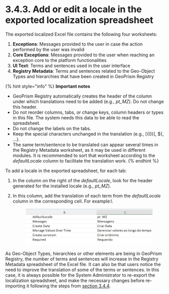 # 3.4.3. Add or edit a locale in the exported localization spreadsheet

The exported localized Excel file contains the following four worksheets:

1. **Exceptions**: Messages provided to the user in case the action performed by the user was invalid
2. **Core Exceptions**: Messages provided to the user when reaching an exception core to the platform functionalities
3. **UI Text**: Terms and sentences used in the user interface
4. **Registry Metadata**: Terms and sentences related to the Geo-Object Types and hierarchies that have been created in GeoPrism Registry

{% hint style="info" %}
**Important notes**

* GeoPrism Registry automatically creates the header of the column under which translations need to be added (e.g., _pt\_MZ_). Do not change this header.
* Do not reorder columns, tabs, or change keys, column headers or types in this file. The system needs this data to be able to read the spreadsheet.
* Do not change the labels on the tabs.
* Keep the special characters unchanged in the translation (e.g., \[{0}], ${, ...).
* The same term/sentence to be translated can appear several times in the Registry Metadata worksheet, as it may be used in different modules. It is recommended to sort that worksheet according to the _defaultLocale_ column to facilitate the translation work.
{% endhint %}

To add a locale in the exported spreadsheet, for each tab:

1. In the column on the right of the _defaultLocale_, look for the header generated for the installed locale (e.g., _pt\_MZ_).
2.  In this column, add the translation of each term from the _defaultLocale_ column in the corresponding cell. For example:\


    <figure><img src="../../../../.gitbook/assets/image (14).png" alt=""><figcaption></figcaption></figure>

As Geo-Object Types, hierarchies or other elements are being in GeoPrism Registry, the number of terms and sentences will increase in the Registry Metadata spreadsheet of the Excel file. It can also be that users notice the need to improve the translation of some of the terms or sentences. In this case, it is always possible for the System Administrator to re-export the localization spreadsheet, and make the necessary changes before re-importing it following the steps from [section 3.4.4](3.4.4-import-a-new-locale-from-the-spreadsheet.md).


